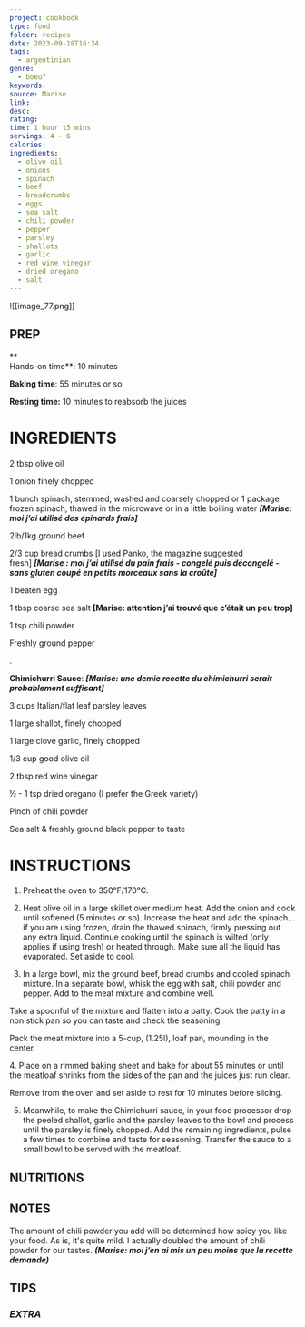 ```yaml
---
project: cookbook
type: food
folder: recipes
date: 2023-09-18T16:34
tags:
  - argentinian
genre:
  - boeuf
keywords: 
source: Marise
link: 
desc: 
rating: 
time: 1 hour 15 mins
servings: 4 - 6
calories: 
ingredients:
  - olive oil
  - onions
  - spinach
  - beef
  - breadcrumbs
  - eggs
  - sea salt
  - chili powder
  - pepper
  - parsley
  - shallots
  - garlic
  - red wine vinegar
  - dried oregano
  - salt
---
```


![[image_77.png]]

## PREP

**  
Hands-on time**: 10 minutes

**Baking time**: 55 minutes or so

**Resting time:** 10 minutes to reabsorb the juices



# INGREDIENTS

2 tbsp olive oil

1 onion finely chopped

1 bunch spinach, stemmed, washed and coarsely chopped or 1 package frozen spinach, thawed in the microwave or in a little boiling water **_[Marise: moi j’ai utilisé des épinards frais]_**

2lb/1kg ground beef

2/3 cup bread crumbs [I used Panko, the magazine suggested fresh] **_[Marise : moi j’ai utilisé du pain frais - congelé puis décongelé - sans gluten coupé en petits morceaux sans la croûte]_**

1 beaten egg

1 tbsp coarse sea salt **[Marise: attention j’ai trouvé que c’était un peu trop]**

1 tsp chili powder 

Freshly ground pepper

.

**Chimichurri Sauce**: **_[Marise: une demie recette du chimichurri serait probablement suffisant]_**

3 cups Italian/flat leaf parsley leaves

1 large shallot, finely chopped

1 large clove garlic, finely chopped

1/3 cup good olive oil

2 tbsp red wine vinegar

½ - 1 tsp dried oregano (I prefer the Greek variety)

Pinch of chili powder

Sea salt & freshly ground black pepper to taste





# INSTRUCTIONS

1. Preheat the oven to 350°F/170°C.

  

2. Heat olive oil in a large skillet over medium heat. Add the onion and cook until softened (5 minutes or so). Increase the heat and add the spinach…if you are using frozen, drain the thawed spinach, firmly pressing out any extra liquid. Continue cooking until the spinach is wilted (only applies if using fresh) or heated through. Make sure all the liquid has evaporated. Set aside to cool.

  

3. In a large bowl, mix the ground beef, bread crumbs and cooled spinach mixture. In a separate bowl, whisk the egg with salt, chili powder and pepper. Add to the meat mixture and combine well. 

Take a spoonful of the mixture and flatten into a patty. Cook the patty in a non stick pan so you can taste and check the seasoning.

Pack the meat mixture into a 5-cup, (1.25l), loaf pan, mounding in the center. 

  

4. Place on a rimmed baking sheet and bake for about 55 minutes or until the meatloaf shrinks from the sides of the pan and the juices just run clear.

Remove from the oven and set aside to rest for 10 minutes before slicing.

  

5. Meanwhile, to make the Chimichurri sauce, in your food processor drop the peeled shallot, garlic and the parsley leaves to the bowl and process until the parsley is finely chopped. Add the remaining ingredients, pulse a few times to combine and taste for seasoning. Transfer the sauce to a small bowl to be served with the meatloaf.



## NUTRITIONS



## NOTES

The amount of chili powder you add will be determined how spicy you like your food. As is, it's quite mild. I actually doubled the amount of chili powder for our tastes. **_(Marise: moi j’en ai mis un peu moins que la recette demande)_**

## TIPS



### *EXTRA*



